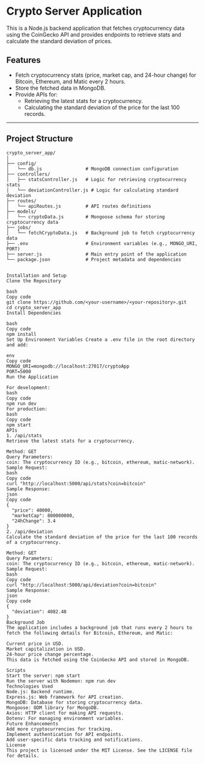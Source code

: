 # Crypto Server Application

This is a Node.js backend application that fetches cryptocurrency data using the CoinGecko API and provides endpoints to retrieve stats and calculate the standard deviation of prices.

## Features

- Fetch cryptocurrency stats (price, market cap, and 24-hour change) for Bitcoin, Ethereum, and Matic every 2 hours.
- Store the fetched data in MongoDB.
- Provide APIs for:
  - Retrieving the latest stats for a cryptocurrency.
  - Calculating the standard deviation of the price for the last 100 records.

---

## Project Structure

```plaintext
crypto_server_app/
│
├── config/
│   └── db.js                # MongoDB connection configuration
├── controllers/
│   ├── statsController.js   # Logic for retrieving cryptocurrency stats
│   └── deviationController.js # Logic for calculating standard deviation
├── routes/
│   └── apiRoutes.js         # API routes definitions
├── models/
│   └── cryptoData.js        # Mongoose schema for storing cryptocurrency data
├── jobs/
│   └── fetchCryptoData.js   # Background job to fetch cryptocurrency data
├── .env                     # Environment variables (e.g., MONGO_URI, PORT)
├── server.js                # Main entry point of the application
└── package.json             # Project metadata and dependencies


Installation and Setup
Clone the Repository

bash
Copy code
git clone https://github.com/<your-username>/<your-repository>.git
cd crypto_server_app
Install Dependencies

bash
Copy code
npm install
Set Up Environment Variables Create a .env file in the root directory and add:

env
Copy code
MONGO_URI=mongodb://localhost:27017/cryptoApp
PORT=5000
Run the Application

For development:
bash
Copy code
npm run dev
For production:
bash
Copy code
npm start
APIs
1. /api/stats
Retrieve the latest stats for a cryptocurrency.

Method: GET
Query Parameters:
coin: The cryptocurrency ID (e.g., bitcoin, ethereum, matic-network).
Sample Request:
bash
Copy code
curl "http://localhost:5000/api/stats?coin=bitcoin"
Sample Response:
json
Copy code
{
  "price": 40000,
  "marketCap": 800000000,
  "24hChange": 3.4
}
2. /api/deviation
Calculate the standard deviation of the price for the last 100 records of a cryptocurrency.

Method: GET
Query Parameters:
coin: The cryptocurrency ID (e.g., bitcoin, ethereum, matic-network).
Sample Request:
bash
Copy code
curl "http://localhost:5000/api/deviation?coin=bitcoin"
Sample Response:
json
Copy code
{
  "deviation": 4082.48
}
Background Job
The application includes a background job that runs every 2 hours to fetch the following details for Bitcoin, Ethereum, and Matic:

Current price in USD.
Market capitalization in USD.
24-hour price change percentage.
This data is fetched using the CoinGecko API and stored in MongoDB.

Scripts
Start the server: npm start
Run the server with Nodemon: npm run dev
Technologies Used
Node.js: Backend runtime.
Express.js: Web framework for API creation.
MongoDB: Database for storing cryptocurrency data.
Mongoose: ODM library for MongoDB.
Axios: HTTP client for making API requests.
Dotenv: For managing environment variables.
Future Enhancements
Add more cryptocurrencies for tracking.
Implement authentication for API endpoints.
Add user-specific data tracking and notifications.
License
This project is licensed under the MIT License. See the LICENSE file for details.
